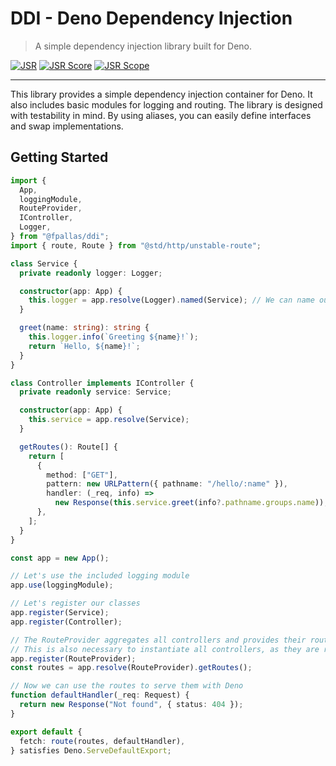 # DDI - Deno Dependency Injection

> A simple dependency injection library built for Deno.

[![JSR](https://jsr.io/badges/@fpallas/ddi)](https://jsr.io/@fpallas/ddi)
[![JSR Score](https://jsr.io/badges/@fpallas/ddi/score)](https://jsr.io/@fpallas/ddi)
[![JSR Scope](https://jsr.io/badges/@fpallas)](https://jsr.io/@fpallas)

---

This library provides a simple dependency injection container for Deno.
It also includes basic modules for logging and routing.
The library is designed with testability in mind.
By using aliases, you can easily define interfaces and swap implementations.

## Getting Started

```ts
import {
  App,
  loggingModule,
  RouteProvider,
  IController,
  Logger,
} from "@fpallas/ddi";
import { route, Route } from "@std/http/unstable-route";

class Service {
  private readonly logger: Logger;

  constructor(app: App) {
    this.logger = app.resolve(Logger).named(Service); // We can name our loggers
  }

  greet(name: string): string {
    this.logger.info(`Greeting ${name}!`);
    return `Hello, ${name}!`;
  }
}

class Controller implements IController {
  private readonly service: Service;

  constructor(app: App) {
    this.service = app.resolve(Service);
  }

  getRoutes(): Route[] {
    return [
      {
        method: ["GET"],
        pattern: new URLPattern({ pathname: "/hello/:name" }),
        handler: (_req, info) =>
          new Response(this.service.greet(info?.pathname.groups.name)),
      },
    ];
  }
}

const app = new App();

// Let's use the included logging module
app.use(loggingModule);

// Let's register our classes
app.register(Service);
app.register(Controller);

// The RouteProvider aggregates all controllers and provides their routes.
// This is also necessary to instantiate all controllers, as they are resolved lazily.
app.register(RouteProvider);
const routes = app.resolve(RouteProvider).getRoutes();

// Now we can use the routes to serve them with Deno
function defaultHandler(_req: Request) {
  return new Response("Not found", { status: 404 });
}

export default {
  fetch: route(routes, defaultHandler),
} satisfies Deno.ServeDefaultExport;
```
